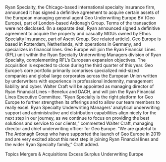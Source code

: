 Ryan Specialty, the Chicago-based international specialty insurance firm, announced it has signed a definitive agreement to acquire certain assets of the European managing general agent Geo Underwriting Europe BV (Geo Europe), part of London-based Ardonagh Group.
Terms of the transaction were not disclosed.
(In a separate deal, Ryan announced signed a definitive agreement to acquire the property and casualty MGUs owned by Ethos Specialty Insurance, part of Ascot Group. See related article).
Geo Europe is based in Rotterdam, Netherlands, with operations in Germany, and specializes in financial lines. Geo Europe will join the Ryan Financial Lines (RFL) unit within the Ryan Specialty Underwriting Managers division of Ryan Specialty, complementing RFL’s European expansion objectives. The acquisition is expected to close during the third quarter of this year.
Geo Europe’s core portfolio primarily comprises specialized mid-sized companies and global large corporates across the European Union written by underwriters with experience in professional indemnity, management liability and cyber.
Walter Craft will be appointed as managing director of Ryan Financial Lines – Benelux and DACH, and will join the Ryan Financial Lines Executive Committee.
“Ryan Specialty is the right platform for Geo Europe to further strengthen its offerings and to allow our team members to really excel. Ryan Specialty Underwriting Managers’ analytical underwriting support and administrative and distribution capabilities align nicely for the next step in our journey, as we continue to focus on providing the best solutions and service to our clients,” commented Walter Craft, managing director and chief underwriting officer for Geo Europe.
“We are grateful to The Ardonagh Group who have supported the launch of Geo Europe in 2019 and are very excited about this next step in joining Ryan Financial lines and the wider Ryan Specialty family,” Craft added.

Topics
Mergers & Acquisitions
Excess Surplus
Underwriting
Europe
